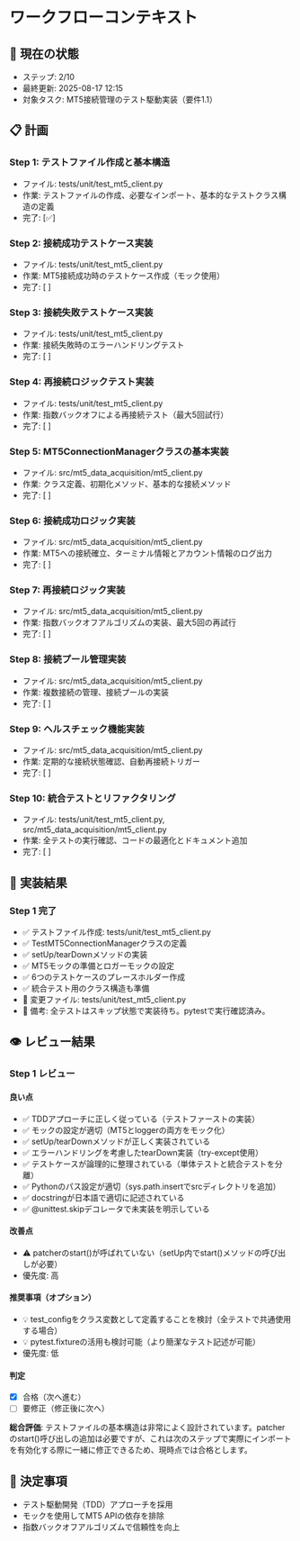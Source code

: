 # ワークフローコンテキスト

## 📍 現在の状態
- ステップ: 2/10
- 最終更新: 2025-08-17 12:15
- 対象タスク: MT5接続管理のテスト駆動実装（要件1.1）

## 📋 計画
### Step 1: テストファイル作成と基本構造
- ファイル: tests/unit/test_mt5_client.py
- 作業: テストファイルの作成、必要なインポート、基本的なテストクラス構造の定義
- 完了: [✅]

### Step 2: 接続成功テストケース実装
- ファイル: tests/unit/test_mt5_client.py
- 作業: MT5接続成功時のテストケース作成（モック使用）
- 完了: [ ]

### Step 3: 接続失敗テストケース実装
- ファイル: tests/unit/test_mt5_client.py
- 作業: 接続失敗時のエラーハンドリングテスト
- 完了: [ ]

### Step 4: 再接続ロジックテスト実装
- ファイル: tests/unit/test_mt5_client.py
- 作業: 指数バックオフによる再接続テスト（最大5回試行）
- 完了: [ ]

### Step 5: MT5ConnectionManagerクラスの基本実装
- ファイル: src/mt5_data_acquisition/mt5_client.py
- 作業: クラス定義、初期化メソッド、基本的な接続メソッド
- 完了: [ ]

### Step 6: 接続成功ロジック実装
- ファイル: src/mt5_data_acquisition/mt5_client.py
- 作業: MT5への接続確立、ターミナル情報とアカウント情報のログ出力
- 完了: [ ]

### Step 7: 再接続ロジック実装
- ファイル: src/mt5_data_acquisition/mt5_client.py
- 作業: 指数バックオフアルゴリズムの実装、最大5回の再試行
- 完了: [ ]

### Step 8: 接続プール管理実装
- ファイル: src/mt5_data_acquisition/mt5_client.py
- 作業: 複数接続の管理、接続プールの実装
- 完了: [ ]

### Step 9: ヘルスチェック機能実装
- ファイル: src/mt5_data_acquisition/mt5_client.py
- 作業: 定期的な接続状態確認、自動再接続トリガー
- 完了: [ ]

### Step 10: 統合テストとリファクタリング
- ファイル: tests/unit/test_mt5_client.py, src/mt5_data_acquisition/mt5_client.py
- 作業: 全テストの実行確認、コードの最適化とドキュメント追加
- 完了: [ ]

## 🔨 実装結果

### Step 1 完了
- ✅ テストファイル作成: tests/unit/test_mt5_client.py
- ✅ TestMT5ConnectionManagerクラスの定義
- ✅ setUp/tearDownメソッドの実装
- ✅ MT5モックの準備とロガーモックの設定
- ✅ 6つのテストケースのプレースホルダー作成
- ✅ 統合テスト用のクラス構造も準備
- 📁 変更ファイル: tests/unit/test_mt5_client.py
- 📝 備考: 全テストはスキップ状態で実装待ち。pytestで実行確認済み。

## 👁️ レビュー結果

### Step 1 レビュー
#### 良い点
- ✅ TDDアプローチに正しく従っている（テストファーストの実装）
- ✅ モックの設定が適切（MT5とloggerの両方をモック化）
- ✅ setUp/tearDownメソッドが正しく実装されている
- ✅ エラーハンドリングを考慮したtearDown実装（try-except使用）
- ✅ テストケースが論理的に整理されている（単体テストと統合テストを分離）
- ✅ Pythonのパス設定が適切（sys.path.insertでsrcディレクトリを追加）
- ✅ docstringが日本語で適切に記述されている
- ✅ @unittest.skipデコレータで未実装を明示している

#### 改善点
- ⚠️ patcherのstart()が呼ばれていない（setUp内でstart()メソッドの呼び出しが必要）
- 優先度: 高

#### 推奨事項（オプション）
- 💡 test_configをクラス変数として定義することを検討（全テストで共通使用する場合）
- 💡 pytest.fixtureの活用も検討可能（より簡潔なテスト記述が可能）
- 優先度: 低

#### 判定
- [x] 合格（次へ進む）
- [ ] 要修正（修正後に次へ）

**総合評価**: テストファイルの基本構造は非常によく設計されています。patcherのstart()呼び出しの追加は必要ですが、これは次のステップで実際にインポートを有効化する際に一緒に修正できるため、現時点では合格とします。

## 📝 決定事項
- テスト駆動開発（TDD）アプローチを採用
- モックを使用してMT5 APIの依存を排除
- 指数バックオフアルゴリズムで信頼性を向上